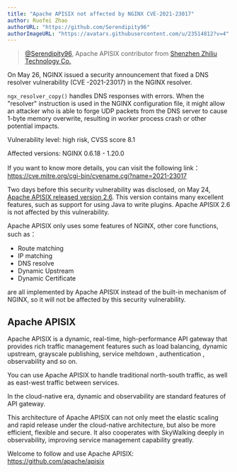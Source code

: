 ```yaml
---
title: "Apache APISIX not affected by NGINX CVE-2021-23017"
author: Ruofei Zhao
authorURL: "https://github.com/Serendipity96"
authorImageURL: "https://avatars.githubusercontent.com/u/23514812?v=4"
---
```

> [@Serendipity96](https://github.com/Serendipity96), Apache APISIX contributor from [Shenzhen Zhiliu Technology Co.](https://www.apiseven.com/)
>

<!--truncate-->
On May 26, NGINX issued a security announcement that fixed a DNS resolver vulnerability (CVE -2021-23017) in the NGINX resolver.

`ngx_resolver_copy()` handles DNS responses with errors. When the "resolver" instruction is used in the NGINX configuration file, it might allow an attacker who is able to forge UDP packets from the DNS server to cause 1-byte memory overwrite, resulting in worker process crash or other potential impacts.

Vulnerability level: high risk, CVSS score 8.1

Affected versions: NGINX 0.6.18 - 1.20.0

If you want to know more details, you can visit the following link：https://cve.mitre.org/cgi-bin/cvename.cgi?name=2021-23017

Two days before this security vulnerability was disclosed, on May 24, [Apache APISIX released version 2.6](https://mp.weixin.qq.com/s?__biz=MzI1MDU3NjQ5OA==&mid=2247485444&idx=1&sn=5b0bab964490dc2d7a7b25262d9396b2&chksm=e9816319def6ea0fbdafa69426718184e042d6d1cde1d20e410e6ee414756960273f9d625bd2&scene=21#wechat_redirect). This version contains many excellent features, such as support for using Java to write plugins. Apache APISIX 2.6 is not affected by this vulnerability. 

Apache APISIX only uses some features of NGINX, other core functions, such as：

- Route matching
- IP matching
- DNS resolve
- Dynamic Upstream
- Dynamic Certificate

are all implemented by Apache APISIX instead of the built-in mechanism of NGINX, so it will not be affected by this security vulnerability.



## Apache APISIX

Apache APISIX is a dynamic, real-time, high-performance API gateway that provides rich traffic management features  such as load balancing, dynamic upstream, grayscale publishing, service meltdown , authentication , observability and so on.

You can use Apache APISIX to handle traditional north-south traffic, as well as east-west traffic between services. 

In the cloud-native era, dynamic and observability are standard features of API gateway.

This architecture of Apache APISIX can not only meet the elastic scaling and rapid release under the cloud-native architecture, but also be more efficient, flexible and secure. It also cooperates with SkyWalking deeply in observability,  improving service management capability greatly.



Welcome to follow and use Apache APISIX: https://github.com/apache/apisix
